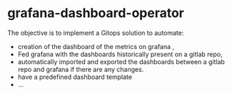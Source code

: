 # grafana-dashboard-operator
The objective is to implement a Gitops solution to automate:  
- creation of the dashboard of the metrics on grafana ,
- Fed grafana with the dashboards historically present on a gitlab repo,
- automatically imported and exported the dashboards between a gitlab repo and grafana if there are any changes.
- have a predefined dashboard template
- ...
